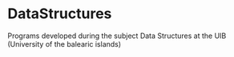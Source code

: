 # DataStructures
Programs developed during the subject Data Structures at the UIB (University of the balearic islands)
